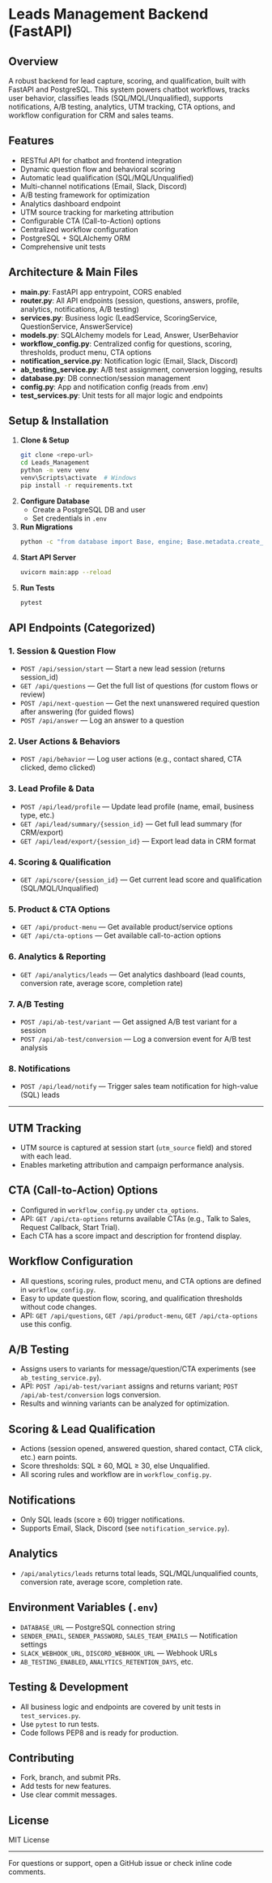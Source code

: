 # Leads Management Backend (FastAPI)

## Overview

A robust backend for lead capture, scoring, and qualification, built with FastAPI and PostgreSQL. This system powers chatbot workflows, tracks user behavior, classifies leads (SQL/MQL/Unqualified), supports notifications, A/B testing, analytics, UTM tracking, CTA options, and workflow configuration for CRM and sales teams.

## Features

- RESTful API for chatbot and frontend integration
- Dynamic question flow and behavioral scoring
- Automatic lead qualification (SQL/MQL/Unqualified)
- Multi-channel notifications (Email, Slack, Discord)
- A/B testing framework for optimization
- Analytics dashboard endpoint
- UTM source tracking for marketing attribution
- Configurable CTA (Call-to-Action) options
- Centralized workflow configuration
- PostgreSQL + SQLAlchemy ORM
- Comprehensive unit tests

## Architecture & Main Files

- **main.py**: FastAPI app entrypoint, CORS enabled
- **router.py**: All API endpoints (session, questions, answers, profile, analytics, notifications, A/B testing)
- **services.py**: Business logic (LeadService, ScoringService, QuestionService, AnswerService)
- **models.py**: SQLAlchemy models for Lead, Answer, UserBehavior
- **workflow_config.py**: Centralized config for questions, scoring, thresholds, product menu, CTA options
- **notification_service.py**: Notification logic (Email, Slack, Discord)
- **ab_testing_service.py**: A/B test assignment, conversion logging, results
- **database.py**: DB connection/session management
- **config.py**: App and notification config (reads from .env)
- **test_services.py**: Unit tests for all major logic and endpoints

## Setup & Installation

1. **Clone & Setup**
   ```bash
   git clone <repo-url>
   cd Leads_Management
   python -m venv venv
   venv\Scripts\activate  # Windows
   pip install -r requirements.txt
   ```
2. **Configure Database**
   - Create a PostgreSQL DB and user
   - Set credentials in `.env`
3. **Run Migrations**
   ```bash
   python -c "from database import Base, engine; Base.metadata.create_all(engine)"
   ```
4. **Start API Server**
   ```bash
   uvicorn main:app --reload
   ```
5. **Run Tests**
   ```bash
   pytest
   ```

## API Endpoints (Categorized)

### 1. Session & Question Flow

- `POST /api/session/start` — Start a new lead session (returns session_id)
- `GET /api/questions` — Get the full list of questions (for custom flows or review)
- `POST /api/next-question` — Get the next unanswered required question after answering (for guided flows)
- `POST /api/answer` — Log an answer to a question

### 2. User Actions & Behaviors

- `POST /api/behavior` — Log user actions (e.g., contact shared, CTA clicked, demo clicked)

### 3. Lead Profile & Data

- `POST /api/lead/profile` — Update lead profile (name, email, business type, etc.)
- `GET /api/lead/summary/{session_id}` — Get full lead summary (for CRM/export)
- `GET /api/lead/export/{session_id}` — Export lead data in CRM format

### 4. Scoring & Qualification

- `GET /api/score/{session_id}` — Get current lead score and qualification (SQL/MQL/Unqualified)

### 5. Product & CTA Options

- `GET /api/product-menu` — Get available product/service options
- `GET /api/cta-options` — Get available call-to-action options

### 6. Analytics & Reporting

- `GET /api/analytics/leads` — Get analytics dashboard (lead counts, conversion rate, average score, completion rate)

### 7. A/B Testing

- `POST /api/ab-test/variant` — Get assigned A/B test variant for a session
- `POST /api/ab-test/conversion` — Log a conversion event for A/B test analysis

### 8. Notifications

- `POST /api/lead/notify` — Trigger sales team notification for high-value (SQL) leads

---

## UTM Tracking

- UTM source is captured at session start (`utm_source` field) and stored with each lead.
- Enables marketing attribution and campaign performance analysis.

## CTA (Call-to-Action) Options

- Configured in `workflow_config.py` under `cta_options`.
- API: `GET /api/cta-options` returns available CTAs (e.g., Talk to Sales, Request Callback, Start Trial).
- Each CTA has a score impact and description for frontend display.

## Workflow Configuration

- All questions, scoring rules, product menu, and CTA options are defined in `workflow_config.py`.
- Easy to update question flow, scoring, and qualification thresholds without code changes.
- API: `GET /api/questions`, `GET /api/product-menu`, `GET /api/cta-options` use this config.

## A/B Testing

- Assigns users to variants for message/question/CTA experiments (see `ab_testing_service.py`).
- API: `POST /api/ab-test/variant` assigns and returns variant; `POST /api/ab-test/conversion` logs conversion.
- Results and winning variants can be analyzed for optimization.

## Scoring & Lead Qualification

- Actions (session opened, answered question, shared contact, CTA click, etc.) earn points.
- Score thresholds: SQL ≥ 60, MQL ≥ 30, else Unqualified.
- All scoring rules and workflow are in `workflow_config.py`.

## Notifications

- Only SQL leads (score ≥ 60) trigger notifications.
- Supports Email, Slack, Discord (see `notification_service.py`).

## Analytics

- `/api/analytics/leads` returns total leads, SQL/MQL/unqualified counts, conversion rate, average score, completion rate.

## Environment Variables (`.env`)

- `DATABASE_URL` — PostgreSQL connection string
- `SENDER_EMAIL`, `SENDER_PASSWORD`, `SALES_TEAM_EMAILS` — Notification settings
- `SLACK_WEBHOOK_URL`, `DISCORD_WEBHOOK_URL` — Webhook URLs
- `AB_TESTING_ENABLED`, `ANALYTICS_RETENTION_DAYS`, etc.

## Testing & Development

- All business logic and endpoints are covered by unit tests in `test_services.py`.
- Use `pytest` to run tests.
- Code follows PEP8 and is ready for production.

## Contributing

- Fork, branch, and submit PRs.
- Add tests for new features.
- Use clear commit messages.

## License

MIT License

---

For questions or support, open a GitHub issue or check inline code comments.
